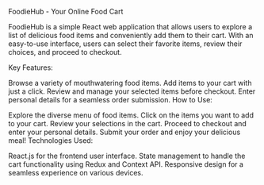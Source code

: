 FoodieHub - Your Online Food Cart

FoodieHub is a simple React web application that allows users to explore a list of delicious food items and conveniently add them to their cart. With an easy-to-use interface, users can select their favorite items, review their choices, and proceed to checkout.

Key Features:

Browse a variety of mouthwatering food items.
Add items to your cart with just a click.
Review and manage your selected items before checkout.
Enter personal details for a seamless order submission.
How to Use:

Explore the diverse menu of food items.
Click on the items you want to add to your cart.
Review your selections in the cart.
Proceed to checkout and enter your personal details.
Submit your order and enjoy your delicious meal!
Technologies Used:

React.js for the frontend user interface.
State management to handle the cart functionality using Redux and Context API.
Responsive design for a seamless experience on various devices.

